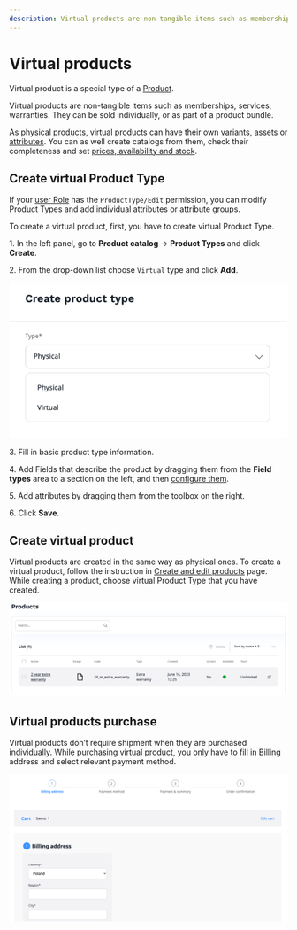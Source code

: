 ```yaml
---
description: Virtual products are non-tangible items such as memberships, services, warranties. 
---
```


# Virtual products

Virtual product is a special type of a [Product](products.md). 

Virtual products are non-tangible items such as memberships, services, warranties. 
They can be sold individually, or as part of a product bundle.

As physical products, virtual products can have their own [variants](work_with_product_variants.md), [assets](work_with_product_assets.md) or [attributes](products.md#attributes). 
You can as well create catalogs from them, check their completeness and set [prices, availability and stock](manage_availability_and_stock.md).

## Create virtual Product Type

If your [user Role](../permission_management/work_with_permissions.md) has the `ProductType/Edit` permission, you can modify Product Types and add individual attributes or attribute groups.

To create a virtual product, first, you have to create virtual Product Type.

1\. In the left panel, go to **Product catalog** -> **Product Types** and click **Create**.

2\. From the drop-down list choose `Virtual` type and click **Add**.

![`Creating virtual Product Type`](img/virtual_product_type.png "Creating virtual Product Type")

3\. Fill in basic product type information.

4\. Add Fields that describe the product by dragging them from the **Field types** 
area to a section on the left, and then [configure them](../content_management/configure_ct_field_settings.md).

5\. Add attributes by dragging them from the toolbox on the right.

6\. Click **Save**.

## Create virtual product

Virtual products are created in the same way as physical ones.
To create a virtual product, follow the instruction in [Create and edit products](create_edit_product.md) page.
While creating a product, choose virtual Product Type that you have created.

![`Creating virtual product`](img/virtual_product.png "Creating virtual product")

## Virtual products purchase

Virtual products don’t require shipment when they are purchased individually.
While purchasing virtual product, you only have to fill in Billing address and select relevant payment method. 

![`Virtual product purchasing`](img/virtual_product_purchase.png "Virtual product purchasing")



